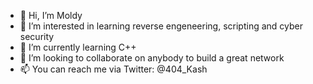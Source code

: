 - 👋 Hi, I’m Moldy
- 👀 I’m interested in learning reverse engeneering, scripting and cyber security
- 🌱 I’m currently learning C++
- 💞️ I’m looking to collaborate on anybody to build a great network
- 📫 You can reach me via Twitter: @404_Kash
